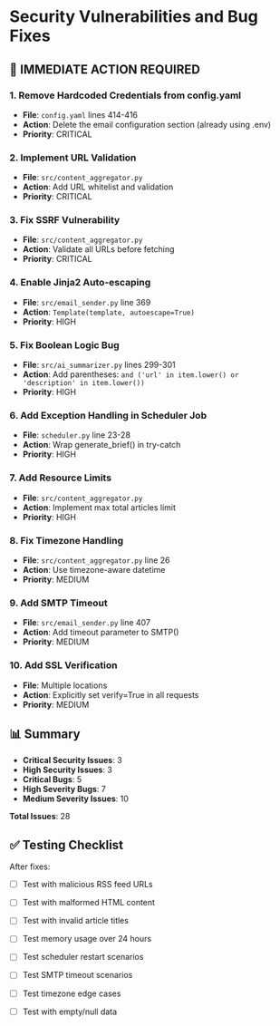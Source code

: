 # Security Vulnerabilities and Bug Fixes

## 🔴 IMMEDIATE ACTION REQUIRED

### 1. Remove Hardcoded Credentials from config.yaml
- **File**: `config.yaml` lines 414-416
- **Action**: Delete the email configuration section (already using .env)
- **Priority**: CRITICAL

### 2. Implement URL Validation
- **File**: `src/content_aggregator.py`
- **Action**: Add URL whitelist and validation
- **Priority**: CRITICAL

### 3. Fix SSRF Vulnerability
- **File**: `src/content_aggregator.py`
- **Action**: Validate all URLs before fetching
- **Priority**: CRITICAL

### 4. Enable Jinja2 Auto-escaping
- **File**: `src/email_sender.py` line 369
- **Action**: `Template(template, autoescape=True)`
- **Priority**: HIGH

### 5. Fix Boolean Logic Bug
- **File**: `src/ai_summarizer.py` lines 299-301
- **Action**: Add parentheses: `and ('url' in item.lower() or 'description' in item.lower())`
- **Priority**: HIGH

### 6. Add Exception Handling in Scheduler Job
- **File**: `scheduler.py` line 23-28
- **Action**: Wrap generate_brief() in try-catch
- **Priority**: HIGH

### 7. Add Resource Limits
- **File**: `src/content_aggregator.py`
- **Action**: Implement max total articles limit
- **Priority**: HIGH

### 8. Fix Timezone Handling
- **File**: `src/content_aggregator.py` line 26
- **Action**: Use timezone-aware datetime
- **Priority**: MEDIUM

### 9. Add SMTP Timeout
- **File**: `src/email_sender.py` line 407
- **Action**: Add timeout parameter to SMTP()
- **Priority**: MEDIUM

### 10. Add SSL Verification
- **File**: Multiple locations
- **Action**: Explicitly set verify=True in all requests
- **Priority**: MEDIUM

## 📊 Summary

- **Critical Security Issues**: 3
- **High Security Issues**: 3
- **Critical Bugs**: 5
- **High Severity Bugs**: 7
- **Medium Severity Issues**: 10

**Total Issues**: 28

## ✅ Testing Checklist

After fixes:
- [ ] Test with malicious RSS feed URLs
- [ ] Test with malformed HTML content
- [ ] Test with invalid article titles
- [ ] Test memory usage over 24 hours
- [ ] Test scheduler restart scenarios
- [ ] Test SMTP timeout scenarios
- [ ] Test timezone edge cases
- [ ] Test with empty/null data

